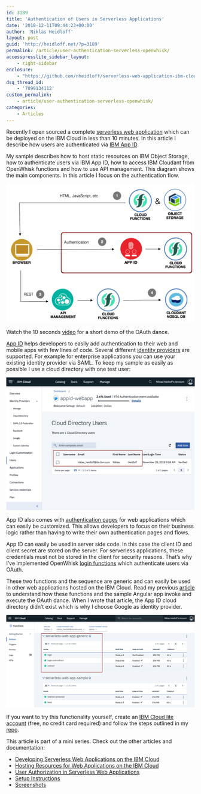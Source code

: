 ```yaml
---
id: 3189
title: 'Authentication of Users in Serverless Applications'
date: '2018-12-11T09:44:23+00:00'
author: 'Niklas Heidloff'
layout: post
guid: 'http://heidloff.net/?p=3189'
permalink: /article/user-authentication-serverless-openwhisk/
accesspresslite_sidebar_layout:
    - right-sidebar
enclosure:
    - "https://github.com/nheidloff/serverless-web-application-ibm-cloud/blob/master/documentation/serverless-web-app.mp4\r\n0\r\nvideo/mp4\r\n"
dsq_thread_id:
    - '7099134112'
custom_permalink:
    - article/user-authentication-serverless-openwhisk/
categories:
    - Articles
---
```


Recently I open sourced a complete [serverless web application](https://github.com/nheidloff/serverless-web-application-ibm-cloud) which can be deployed on the IBM Cloud in less than 10 minutes. In this article I describe how users are authenticated via [IBM App ID](https://cloud.ibm.com/catalog/services/app-id).

My sample describes how to host static resources on IBM Object Storage, how to authenticate users via IBM App ID, how to access IBM Cloudant from OpenWhisk functions and how to use API management. This diagram shows the main components. In this article I focus on the authentication flow.

![image](/assets/img/2018/12/serverless-app-id-diagram.png)

Watch the 10 seconds [video](https://github.com/nheidloff/serverless-web-application-ibm-cloud/blob/master/documentation/serverless-web-app.mp4) for a short demo of the OAuth dance.

[App ID](https://console.bluemix.net/docs/services/appid/index.html#gettingstarted) helps developers to easily add authentication to their web and mobile apps with few lines of code. Several different [identity providers](https://console.bluemix.net/docs/services/appid/manageidp.html#managing) are supported. For example for enterprise applications you can use your existing identity provider via SAML. To keep my sample as easily as possible I use a cloud directory with one test user:

![image](/assets/img/2018/12/serverless-app-id-users.png)

App ID also comes with [authentication pages](https://console.bluemix.net/docs/services/appid/branded.html#branding) for web applications which can easily be customized. This allows developers to focus on their business logic rather than having to write their own authentication pages and flows.

App ID can easily be used in server side code. In this case the client ID and client secret are stored on the server. For serverless applications, these credentials must not be stored in the client for security reasons. That’s why I’ve implemented OpenWhisk [login functions](https://github.com/nheidloff/serverless-web-application-ibm-cloud/tree/master/function-login) which authenticate users via OAuth.

These two functions and the sequence are generic and can easily be used in other web applications hosted on the IBM Cloud. Read my previous [article](http://heidloff.net/article/serverless-web-applications-oauth) to understand how these functions and the sample Angular app invoke and execute the OAuth dance. When I wrote that article, the App ID cloud directory didn’t exist which is why I choose Google as identity provider.

![image](/assets/img/2018/12/serverless-app-id-functions.png)

If you want to try this functionality yourself, create an [IBM Cloud lite account](https://ibm.biz/nheidloff) (free, no credit card required) and follow the steps outlined in my [repo](https://github.com/nheidloff/serverless-web-application-ibm-cloud).

This article is part of a mini series. Check out the other articles and documentation:

- [Developing Serverless Web Applications on the IBM Cloud](http://heidloff.net/article/serverless-web-applications-ibm)
- [Hosting Resources for Web Applications on the IBM Cloud](http://heidloff.net/article/hosting-static-web-resources-ibm-cloud)
- [User Authorization in Serverless Web Applications](http://heidloff.net/article/user-authorization-serverless-web-applications-openwhisk)
- [Setup Instructions](https://github.com/nheidloff/serverless-web-application-ibm-cloud/blob/master/README.md)
- [Screenshots](https://github.com/nheidloff/serverless-web-application-ibm-cloud/blob/master/documentation/serverless-web-apps.pdf)